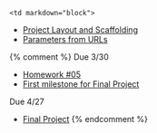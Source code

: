 	<td markdown="block">


* [Project Layout and Scaffolding](slides/11/scaffolding.html)
* [Parameters from URLs](slides/14/params.html)

</td>
	<td markdown="block">

</td>
	<td markdown="block">

{% comment %}
Due 3/30

* [Homework #05](homework/05.html)
* [First milestone for Final Project](final-project.html#proposal)

Due 4/27 

* [Final Project](final-project.html)
{% endcomment %}

</td>
